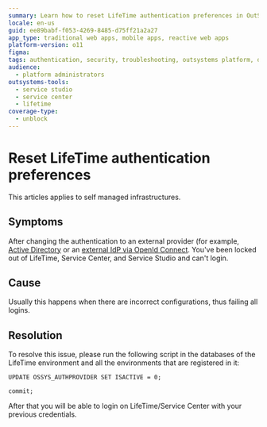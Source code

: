 ```yaml
---
summary: Learn how to reset LifeTime authentication preferences in OutSystems 11 (O11) when locked out due to external provider issues.
locale: en-us
guid: ee89babf-f053-4269-8485-d75ff21a2a27
app_type: traditional web apps, mobile apps, reactive web apps
platform-version: o11
figma:
tags: authentication, security, troubleshooting, outsystems platform, database scripts
audience:
  - platform administrators
outsystems-tools:
  - service studio
  - service center
  - lifetime
coverage-type:
  - unblock
---
```


# Reset LifeTime authentication preferences

This articles applies to self managed infrastructures.

## Symptoms

After changing the authentication to an external provider (for example, [Active Directory](https://www.outsystems.com/tk/redirect?g=f8b008aa-ae75-470a-adc3-5863bf6be8e6) or an [external IdP via OpenId Connect](https://www.outsystems.com/tk/redirect?g=595C5E6F-7C59-4314-9BDE-4EF1400A670F). You've been locked out of LifeTime, Service Center, and Service Studio and can't login.

## Cause

Usually this happens when there are incorrect configurations, thus failing all logins.

## Resolution

To resolve this issue, please run the following script in the databases of the LifeTime environment and all the environments that are registered in it:

`UPDATE OSSYS_AUTHPROVIDER SET ISACTIVE = 0;`

`commit;`

After that you will be able to login on LifeTime/Service Center with your previous credentials.

